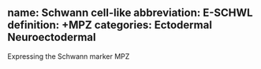 name: Schwann cell-like
abbreviation: E-SCHWL
definition: +MPZ
categories: Ectodermal Neuroectodermal
---

Expressing the Schwann marker MPZ
